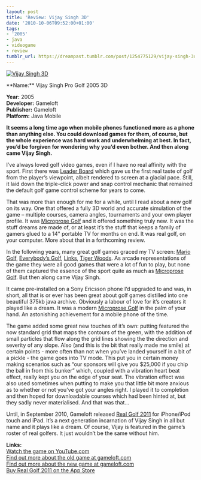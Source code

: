 ```yaml
---
layout: post
title: 'Review: Vijay Singh 3D'
date: '2010-10-06T09:52:00+01:00'
tags:
- '2005'
- java
- videogame
- review
tumblr_url: https://dreampast.tumblr.com/post/1254775129/vijay-singh-3d
---
```

[![Vijay Singh 3D](https://64.media.tumblr.com/tumblr_l9tpw5Xh1V1qbfpni.jpg)](http://dreampast.tumblr.com/post/1254775129/vijay-singh-3d)  
<!-- more --> **Name:** Vijay Singh Pro Golf 2005 3D  
**Year:** 2005  
**Developer:** Gameloft  
**Publisher:** Gameloft  
**Platform:** Java Mobile

**It seems a long time ago when mobile phones functioned more as a phone than anything else. You could download games for them, of course, but the whole experience was hard work and underwhelming at best. In fact, you’d be forgiven for wondering why you’d even bother. And then along came Vijay Singh.**

I’ve always loved golf video games, even if I have no real affinity with the sport. First there was [Leader Board](http://www.mobygames.com/game/leader-board) which gave us the first real taste of golf from the player’s viewpoint, albeit rendered to screen at a glacial pace. Still, it laid down the triple-click power and snap control mechanic that remained the default golf game control scheme for years to come.

That was more than enough for me for a while, until I read about a new golf on its way. One that offered a fully 3D world and accurate simulation of the game – multiple courses, camera angles, tournaments and your own player profile. It was [Microprose Golf](http://www.mobygames.com/game/microprose-golf) and it offered something truly new. It was the stuff dreams are made of, or at least it’s the stuff that keeps a family of gamers glued to a 14" portable TV for months on end. It was real golf, on your computer. More about that in a forthcoming review.

In the following years, many great golf games graced my TV screen: [Mario Golf](http://www.mobygames.com/game/mario-golf), [Everybody’s Golf](http://www.mobygames.com/game/everybodys-golf), [Links](http://www.mobygames.com/game-group/links-series), [Tiger Woods](http://www.mobygames.com/game-group/tiger-woods-pga-series). As arcade representations of the game they were all good games that were a lot of fun to play, but none of them captured the essence of the sport quite as much as [Microprose Golf](http://www.mobygames.com/game/microprose-golf). But then along came Vijay Singh.

It came pre-installed on a Sony Ericsson phone I’d upgraded to and was, in short, all that is or ever has been great about golf games distilled into one beautiful 375kb java archive. Obviously a labour of love for it’s creators it played like a dream. It was a modern [Microprose Golf](http://www.mobygames.com/game/microprose-golf) in the palm of your hand. An astonishing achievement for a mobile phone of the time.

The game added some great new touches of it’s own: putting featured the now standard grid that maps the contours of the green, with the addition of small particles that flow along the grid lines showing the the direction and severity of any slope. Also (and this is the bit that really made me smile) at certain points - more often than not when you’ve landed yourself in a bit of a pickle - the game goes into TV mode. This put you in certain money making scenarios such as “our sponsors will give you $25,000 if you chip the ball in from this bunker” which, coupled with a vibration heart beat effect, really kept you on the edge of your seat. The vibration effect was also used sometimes when putting to make you that little bit more anxious as to whether or not you’ve got your angles right. I played it to completion and then hoped for downloadable courses which had been hinted at, but they sadly never materialised. And that was that…

Until, in September 2010, Gameloft released [Real Golf 2011](http://itunes.com/apps/realgolf2011) for iPhone/iPod touch and iPad. It’s a next generation incarnation of Vijay Singh in all but name and it plays like a dream. Of course, Vijay is featured in the game’s roster of real golfers. It just wouldn’t be the same without him.

**Links:**  
[Watch the game on YouTube.com](http://www.youtube.com/watch?v=Ailq7IapCK4)  
[Find out more about the old game at gameloft.com](http://www.gameloft.com/mobile-games/pro-golf-2007-3d-feat-vijay-singh/)  
[Find out more about the new game at gameloft.com](http://www.gameloft.com/iphone-games/real-golf-2011/)  
[Buy Real Golf 2011 on the App Store](http://itunes.com/apps/realgolf2011)

